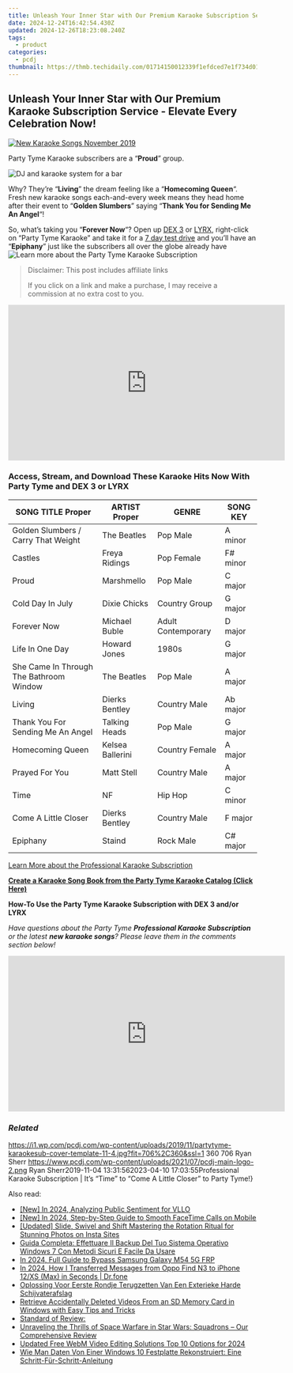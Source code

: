 ```yaml
---
title: Unleash Your Inner Star with Our Premium Karaoke Subscription Service - Elevate Every Celebration Now!
date: 2024-12-24T16:42:54.430Z
updated: 2024-12-26T18:23:08.240Z
tags:
  - product
categories:
  - pcdj
thumbnail: https://thmb.techidaily.com/01714150012339f1efdced7e1f734d013877746c193a3029a59cdde359ecf8d8.jpg
---
```


## Unleash Your Inner Star with Our Premium Karaoke Subscription Service - Elevate Every Celebration Now!

[![New Karaoke Songs November 2019](https://i1.wp.com/pcdj.com/wp-content/uploads/2019/11/partytyme-karaokesub-cover-template-11-4.jpg?resize=706%2C321&ssl=1)](https://i1.wp.com/pcdj.com/wp-content/uploads/2019/11/partytyme-karaokesub-cover-template-11-4.jpg?fit=706%2C360&ssl=1 "New Karaoke Songs November 2019")

Party Tyme Karaoke subscribers are a “**Proud**” group.

![DJ and karaoke system for a bar](https://i0.wp.com/pcdj.com/wp-content/uploads/2019/05/dex3-venue-square.jpg?fit=300%2C300&ssl=1 "DJ and karaoke system for a bar")

Why? They’re “**Living**” the dream feeling like a “**Homecoming Queen**“. Fresh new karaoke songs each-and-every week means they head home after their event to “**Golden Slumbers**” saying “**Thank You for Sending Me An Angel**“!

So, what’s taking you “**Forever Now**“? Open up [DEX 3](https://tools.techidaily.com/pcdj/products/) or [LYRX](http://www.lyrxkaraoke.com), right-click on “Party Tyme Karaoke” and take it for a [7 day test drive](https://tools.techidaily.com/pcdj/products/) and you’ll have an “**Epiphany**” just like the subscribers all over the globe already have![Learn more about the Party Tyme Karaoke Subscription](https://tools.techidaily.com/pcdj/products/)

>  Disclaimer: This post includes affiliate links
>
>  If you click on a link and make a purchase, I may receive a commission at no extra cost to you.
>

<!-- affiliate ads begin -->
<iframe width="560" height="315" src="https://www.youtube.com/embed/y3VlwHTQQMs?si=BXYwD1pKiaTuev4y" title="YouTube video player" frameborder="0" allow="accelerometer; autoplay; clipboard-write; encrypted-media; gyroscope; picture-in-picture; web-share" referrerpolicy="strict-origin-when-cross-origin" allowfullscreen></iframe>
<!-- affiliate ads end -->

### Access, Stream, and Download These Karaoke Hits Now With Party Tyme and DEX 3 or LYRX

| **SONG TITLE Proper**                   | **ARTIST Proper** | **GENRE**          | **SONG KEY** |
| --------------------------------------- | ----------------- | ------------------ | ------------ |
| Golden Slumbers / Carry That Weight     | The Beatles       | Pop Male           | A minor      |
| Castles                                 | Freya Ridings     | Pop Female         | F# minor     |
| Proud                                   | Marshmello        | Pop Male           | C major      |
| Cold Day In July                        | Dixie Chicks      | Country Group      | G major      |
| Forever Now                             | Michael Buble     | Adult Contemporary | D major      |
| Life In One Day                         | Howard Jones      | 1980s              | G major      |
| She Came In Through The Bathroom Window | The Beatles       | Pop Male           | A major      |
| Living                                  | Dierks Bentley    | Country Male       | Ab major     |
| Thank You For Sending Me An Angel       | Talking Heads     | Pop Male           | G major      |
| Homecoming Queen                        | Kelsea Ballerini  | Country Female     | A major      |
| Prayed For You                          | Matt Stell        | Country Male       | A major      |
| Time                                    | NF                | Hip Hop            | C minor      |
| Come A Little Closer                    | Dierks Bentley    | Country Male       | F major      |
| Epiphany                                | Staind            | Rock Male          | C# major     |

[Learn More about the Professional Karaoke Subscription](https://tools.techidaily.com/pcdj/products/)

[**Create a Karaoke Song Book from the Party Tyme Karaoke Catalog (Click Here)**](https://tools.techidaily.com/pcdj/products/)

**How-To Use the Party Tyme Karaoke Subscription with DEX 3 and/or LYRX**  

_Have questions about the Party Tyme **Professional Karaoke Subscription** or the latest **new karaoke songs**? Please leave them in the comments section below!_

<!-- affiliate ads begin -->
<iframe width="560" height="315" src="https://www.youtube.com/embed/2NU63YqpVqw?si=uoJs0-nZYAkILqXx" title="YouTube video player" frameborder="0" allow="accelerometer; autoplay; clipboard-write; encrypted-media; gyroscope; picture-in-picture; web-share" referrerpolicy="strict-origin-when-cross-origin" allowfullscreen></iframe>
<!-- affiliate ads end -->

### _Related_

https://i1.wp.com/pcdj.com/wp-content/uploads/2019/11/partytyme-karaokesub-cover-template-11-4.jpg?fit=706%2C360&ssl=1 360 706 Ryan Sherr https://www.pcdj.com/wp-content/uploads/2021/07/pcdj-main-logo-2.png Ryan Sherr2019-11-04 13:31:562023-04-10 17:03:55Professional Karaoke Subscription | It’s “Time” to “Come A Little Closer” to Party Tyme!}

<ins class="adsbygoogle"
     style="display:block"
     data-ad-format="autorelaxed"
     data-ad-client="ca-pub-7571918770474297"
     data-ad-slot="1223367746"></ins>

<ins class="adsbygoogle"
     style="display:block"
     data-ad-client="ca-pub-7571918770474297"
     data-ad-slot="8358498916"
     data-ad-format="auto"
     data-full-width-responsive="true"></ins>

<span class="atpl-alsoreadstyle">Also read:</span>
<div><ul>
<li><a href="https://article-tips.techidaily.com/new-in-2024-analyzing-public-sentiment-for-vllo/"><u>[New] In 2024, Analyzing Public Sentiment for VLLO</u></a></li>
<li><a href="https://visual-screen-recording.techidaily.com/new-in-2024-step-by-step-guide-to-smooth-facetime-calls-on-mobile/"><u>[New] In 2024, Step-by-Step Guide to Smooth FaceTime Calls on Mobile</u></a></li>
<li><a href="https://instagram-video-files.techidaily.com/updated-slide-swivel-and-shift-mastering-the-rotation-ritual-for-stunning-photos-on-insta-sites/"><u>[Updated] Slide, Swivel and Shift Mastering the Rotation Ritual for Stunning Photos on Insta Sites</u></a></li>
<li><a href="https://discover-bits.techidaily.com/guida-completa-effettuare-il-backup-del-tuo-sistema-operativo-windows-7-con-metodi-sicuri-e-facile-da-usare/"><u>Guida Completa: Effettuare Il Backup Del Tuo Sistema Operativo Windows 7 Con Metodi Sicuri E Facile Da Usare</u></a></li>
<li><a href="https://android-frp.techidaily.com/in-2024-full-guide-to-bypass-samsung-galaxy-m54-5g-frp-by-drfone-android/"><u>In 2024, Full Guide to Bypass Samsung Galaxy M54 5G FRP</u></a></li>
<li><a href="https://android-transfer.techidaily.com/in-2024-how-i-transferred-messages-from-oppo-find-n3-to-iphone-12xs-max-in-seconds-drfone-by-drfone-transfer-from-android-transfer-from-android/"><u>In 2024, How I Transferred Messages from Oppo Find N3 to iPhone 12/XS (Max) in Seconds | Dr.fone</u></a></li>
<li><a href="https://discover-bits.techidaily.com/oplossing-voor-eerste-rondje-terugzetten-van-een-exterieke-harde-schijvaterafslag/"><u>Oplossing Voor Eerste Rondje Terugzetten Van Een Exterieke Harde Schijvaterafslag</u></a></li>
<li><a href="https://discover-bits.techidaily.com/retrieve-accidentally-deleted-videos-from-an-sd-memory-card-in-windows-with-easy-tips-and-tricks/"><u>Retrieve Accidentally Deleted Videos From an SD Memory Card in Windows with Easy Tips and Tricks</u></a></li>
<li><a href="https://discover-bits.techidaily.com/standard-of-review/"><u>Standard of Review:</u></a></li>
<li><a href="https://buynow-info.techidaily.com/unraveling-the-thrills-of-space-warfare-in-star-wars-squadrons-our-comprehensive-review/"><u>Unraveling the Thrills of Space Warfare in Star Wars: Squadrons – Our Comprehensive Review</u></a></li>
<li><a href="https://smart-video-editing.techidaily.com/updated-free-webm-video-editing-solutions-top-10-options-for-2024/"><u>Updated Free WebM Video Editing Solutions Top 10 Options for 2024</u></a></li>
<li><a href="https://discover-bits.techidaily.com/wie-man-daten-von-einer-windows-10-festplatte-rekonstruiert-eine-schritt-fur-schritt-anleitung/"><u>Wie Man Daten Von Einer Windows 10 Festplatte Rekonstruiert: Eine Schritt-Für-Schritt-Anleitung</u></a></li>
</ul></div>

